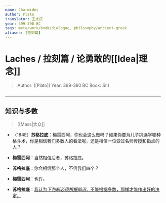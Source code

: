 ```yaml
---
name: Charmides
author: Plato
translator: 王太庆
year: 399-390 BC
tags: meta/work/book/dialogue, philosophy/ancient-greek
aliases: [拉刻篇]
---
```


# Laches / 拉刻篇 / 论勇敢的[[Idea|理念]]
> Author: [[Plato]]
> Year: 399-390 BC
> Book: $St. I$

```toc
```

---
## 知识与多数 
> [[Mass|大众]]
- （184E）**苏格拉底**：梅雷西阿，你也会这么做吗？如果你要为儿子挑选学哪种格斗术，你是相信我们多数人的看法呢，还是相信一位受过名师传授和指点的人？

- **梅雷西阿**：当然相信后者，苏格拉底。

- **苏格拉底**：你会相信那个人，不信我们四个？

- **梅雷西阿**：也许。

- **苏格拉底**：<u>我认为*下判断必须根据知识*，不能根据多数，那样才能作出好的决定。</u>